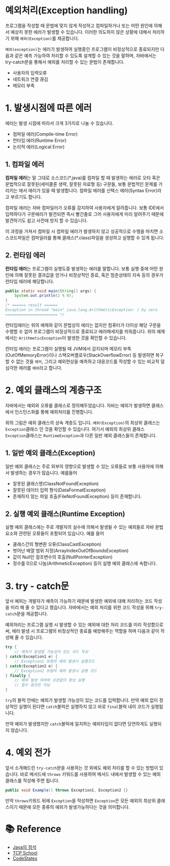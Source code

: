 # 예외처리(Exception handling)

프로그램을 작성할 때 문법에 맞지 않게 작성하고 컴파일하거나 또는 어떤 원인에 의해서 예상치 못한 에러가 발생할 수 있습니다. 이러한 의도하지 않은 상황에 대해서 처리하기 위해 `예외(Exception)`를 제공합니다.

`예외(exception)`는 에러가 발생하여 실행중인 프로그램이 비정상적으로 종료되지만 다음과 같은 예측 가능하여 처리할 수 있도록 설계할 수 있는 것을 말하며, 자바에서는 try-catch문을 통해서 예외를 처리할 수 있는 문법이 존재합니다.

- 사용자의 입력오류
- 네트워크 연결 끊김
- 메모리 부족

# 1. 발생시점에 따른 에러

에러는 발생 시점에 따라서 크게 3가지로 나눌 수 있습니다.

- 컴파일 에러(Compile-time Error)
- 런타임 에러(Runtime Error)
- 논리적 에러(Logical Error)

## 1. 컴파일 에러

**컴파일 에러**는 말 그대로 소스코드(\*.java)를 컴파일 할 때 발생하는 에러로 오타 혹은 문법적으로 잘못된(세미콜론 생략, 잘못된 자료형 등) 구문들, 보통 문법적인 문제를 가리키는 에서 에러가 있을 때 발생합니다. 컴파일 에러를 신택스 에러(Syntax Error)라고 부르기도 합니다.

컴파일 에러는 자바 컴파일러가 오류를 감지하여 사용자에게 알려줍니다. 보통 IDE에서 입력하다가 구문에러가 발견되면 즉시 빨간줄로 그어 사용자에게 미리 알려주기 때문에 발견하기도 쉽고 사전에 방지 할 수 있습니다.

이 과정을 거쳐서 컴파일 시 컴파일 에러가 발생하지 않고 성공적으로 수행을 마치면 소스코드파일은 컴파일러를 통해 클래스(\*.class)파일을 생성하고 실행할 수 있게 됩니다.

## 2. 런타임 에러

**런타임 에러**는 프로그램이 실행도중 발생하는 에러를 말합니다. 보통 실행 중에 어떤 원인에 의해 잘못된 결과값을 얻거나 비정상적인 종료, 혹은 멈춘상태의 지속 등의 경우가 런타임 에러에 해당합니다.

```java
public static void main(String[] args) {
	System.out.println(2 % 0);
}
/* ====== result ======
Exception in thread "main" java.lang.ArithmeticException: / by zero
======================= */
```

런타임에러는 위의 예제와 같이 문법상의 에러는 없지만 컴퓨터가 더이상 해당 구문을 수행할 수 없어 프로그램이 비정상적으로 종료되고 에러메세지를 띄워줍니다. 위의 예제에서는 `ArithmeticException`이 발생한 것을 확인할 수 있습니다.

런타임 에러는 프로그램이 실행될 때 JVM에서 감지되며 메모리 부족(OutOfMemoryError)이나 스택오버플로우(StackOverflowError) 등 발생하면 복구할 수 없는 것을 `에러`, 그리고 예외현상을 예측하고 대응코드를 작성할 수 있는 비교적 덜 심각한 에러를 `예외`라고 합니다.

# 2. 예외 클래스의 계층구조

자바에서는 예외와 오류를 클래스로 정의해두었습니다. 자바는 예외가 발생하면 클래스에서 인스턴스화를 통해 예외처리를 진행합니다.

위의 그림은 예외 클래스의 상속 계층도 입니다. `예외(Exception)`의 최상위 클래스는 `Exception`클래스 인 것을 확인할 수 있습니다. 여기서 예외의 최상위 클래스 `Exception`클래스는 `RuntimeException`과 다른 일반 예외 클래스들이 존재합니다.

## 1. 일반 예외 클래스(Exception)

일반 예외 클래스는 주로 외부의 영향으로 발생할 수 있는 오류들로 보통 사용자에 의해서 발생하는 경우가 많습니다. 예를들어

- 잘못된 클래스명(ClassNotFoundException)
- 잘못된 데이터 입력 형식(DataFormatException)
- 존재하지 않는 파일 호출(FileNotFoundException)
  등이 존재합니다.

## 2. 실행 예외 클래스(Runtime Exception)

실행 예외 클래스에는 주로 개발자의 실수에 의해서 발생될 수 있는 예외들로 자바 문법 요소와 관련된 오류들이 포함되어 있습니다. 예를 들어

- 클래스간의 형변환 오류(ClassCastException)
- 벗어난 배열 범위 지정(ArrayIndexOutOfBoundsException)
- 값이 Null인 참조변수의 호출(NullPointerException)
- 정수를 0으로 나눔(ArithmeticException)
  등이 실행 예외 클래스에 속합니다.

# 3. try - catch문

앞서 예외는 개발자가 예측이 가능하기 때문에 발생한 예외에 대해 처리하는 코드 작성을 미리 해 줄 수 있다고 했습니다. 자바에서는 예외 처리를 위한 코드 작성을 위해 `try-catch`문을 제공합니다.

예외처리는 프로그램 실행 시 발생할 수 있는 예외에 대한 처리 코드를 미리 작성함으로써, 에러 발생 시 프로그램의 비정상적인 종료를 예방해주는 역할을 하며 다음과 같이 작성해 줄 수 있습니다.

```java
try {
	// 예외가 발생할 가능성이 있는 코드 작성
} catch(Exception1 e) {
	// Exception1 유형의 예외 발생시 실행코드
} catch(Exception2 e) {
	// Exception2 유형의 예외 발생시 실행 코드
} finally {
	// 예외 발생 여부와 상관없이 항상 실행
	// 필수 옵션은 아님
}
```

`try`의 블럭 안에는 예외가 발생할 가능성이 있는 코드를 입력합니다. 만약 예외 없이 정상적인 실행이 된다면 `catch`블럭은 실행하지 않고 바로 `final`블럭 내의 코드가 실행됩니다.

만약 예외가 발생했지만 `catch`블럭에 일치하는 예외타입이 없다면 당연하게도 실행되지 않습니다.

# 4. 예외 전가

앞서 소개해드린 `try-catch`문을 사용하는 것 외에도 예외 처리를 할 수 있는 방법이 있습니다. 바로 메서드에 `throws` 키워드를 사용하여 메서드 내에서 발생할 수 있는 예외 클래스를 작성해 주면 됩니다.

```java
public void Example() throws Exception1, Exception2 {}
```

만약 `throws`키워드 뒤에 `Exception`을 작성하면 `Exception`은 모든 예외의 최상위 클래스이기 때문에 모든 종류의 예외가 발생가능하다는 것을 의미합니다.

# 📚 Reference

- [Java의 정석](https://product.kyobobook.co.kr/detail/S000001550352)
- [TCP School](http://tcpschool.com/java/intro)
- [CodeStates](https://www.codestates.com/course/backend-engineering)
